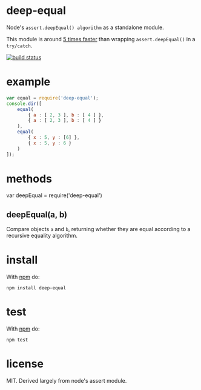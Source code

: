 deep-equal
==========

Node's `assert.deepEqual() algorithm` as a standalone module.

This module is around [5 times faster](https://gist.github.com/2790507)
than wrapping `assert.deepEqual()` in a `try/catch`.

[![build status](https://secure.travis-ci.org/substack/node-deep-equal.png)](http://travis-ci.org/substack/node-deep-equal)

example
=======

``` js
var equal = require('deep-equal');
console.dir([
    equal(
        { a : [ 2, 3 ], b : [ 4 ] },
        { a : [ 2, 3 ], b : [ 4 ] }
    ),
    equal(
        { x : 5, y : [6] },
        { x : 5, y : 6 }
    )
]);
```

methods
=======

var deepEqual = require('deep-equal')

deepEqual(a, b)
---------------

Compare objects `a` and `b`, returning whether they are equal according to a
recursive equality algorithm.

install
=======

With [npm](http://npmjs.org) do:

```
npm install deep-equal
```

test
====

With [npm](http://npmjs.org) do:

```
npm test
```

license
=======

MIT. Derived largely from node's assert module.
